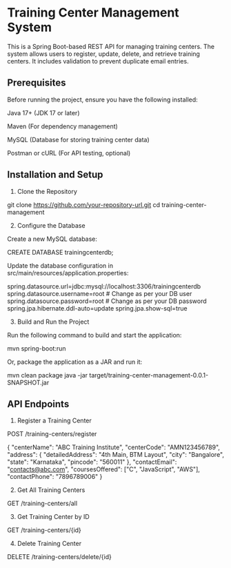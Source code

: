 # Training Center Management System

This is a Spring Boot-based REST API for managing training centers. The system allows users to register, update, delete, and retrieve training centers. It includes validation to prevent duplicate email entries.

## Prerequisites

Before running the project, ensure you have the following installed:

Java 17+ (JDK 17 or later)

Maven (For dependency management)

MySQL (Database for storing training center data)

Postman or cURL (For API testing, optional)

## Installation and Setup

1. Clone the Repository

git clone https://github.com/your-repository-url.git
cd training-center-management

2. Configure the Database

Create a new MySQL database:

CREATE DATABASE trainingcenterdb;

Update the database configuration in src/main/resources/application.properties:

spring.datasource.url=jdbc:mysql://localhost:3306/trainingcenterdb
spring.datasource.username=root  # Change as per your DB user
spring.datasource.password=root  # Change as per your DB password
spring.jpa.hibernate.ddl-auto=update
spring.jpa.show-sql=true

3. Build and Run the Project

Run the following command to build and start the application:

mvn spring-boot:run

Or, package the application as a JAR and run it:

mvn clean package
java -jar target/training-center-management-0.0.1-SNAPSHOT.jar

## API Endpoints

1. Register a Training Center

POST /training-centers/register

{
    "centerName": "ABC Training Institute",
    "centerCode": "AMN123456789",
    "address": {
        "detailedAddress": "4th Main, BTM Layout",
        "city": "Bangalore",
        "state": "Karnataka",
        "pincode": "560011"
    },
    "contactEmail": "contacts@abc.com",
    "coursesOffered": ["C", "JavaScript", "AWS"],
    "contactPhone": "7896789006"
}


2. Get All Training Centers

GET /training-centers/all

3. Get Training Center by ID

GET /training-centers/{id}

4. Delete Training Center

DELETE /training-centers/delete/{id}